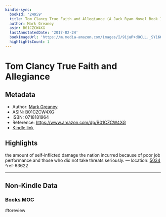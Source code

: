 ```yaml
---
kindle-sync:
  bookId: '24959'
  title: Tom Clancy True Faith and Allegiance (A Jack Ryan Novel Book 16)
  author: Mark Greaney
  asin: B01CZCW4XG
  lastAnnotatedDate: '2017-02-24'
  bookImageUrl: 'https://m.media-amazon.com/images/I/91juP+d8CLL._SY160.jpg'
  highlightsCount: 1
---
```

# Tom Clancy True Faith and Allegiance
## Metadata
* Author: [Mark Greaney](https://www.amazon.comundefined)
* ASIN: B01CZCW4XG
* ISBN: 0718181964
* Reference: https://www.amazon.com/dp/B01CZCW4XG
* [Kindle link](kindle://book?action=open&asin=B01CZCW4XG)

## Highlights
the amount of self-inflicted damage the nation incurred because of poor job performance and those who did not take threats seriously. — location: [5034](kindle://book?action=open&asin=B01CZCW4XG&location=5034) ^ref-63622

---
## Non-Kindle Data
### [Books MOC](Books%20MOC.md)
#toreview
